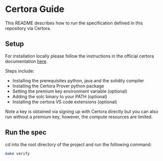 # Certora Guide

This README describes how to run the specification defined in this repository via Certora.

## Setup

For installation locally please follow the instructions in the official certora documentation [here](https://docs.certora.com/en/latest/docs/user-guide/getting-started/install.html).

Steps include:
- Installing the prerequisites python, java and the solidity compiler
- Installing the Certora Prover python package
- Setting the premium key environment variable (optional)
- Adding the solc binary to your PATH (optional)
- Installing the certora VS code extensions (optional)

Note a key is obtained via signing up with Certora directly but you can also run without a premium key, however, the compute resources are limited.

## Run the spec

cd into the root directory of the project and run the following command:

```sh
make verify
```
